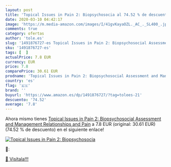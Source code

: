 ```yaml
---
layout: post
title: 'Topical Issues in Pain 2: Biopsychosocia al 74.52 % de descuento'
date: 2020-03-10 04:42:17
image: 'https://m.media-amazon.com/images/I/41gvKayaOZL._AC_._SL400_.jpg'
comments: true
category: ofertas
author: 'tole.es'
slug: '1491876727-es Topical Issues in Pain 2: Biopsychosocial Assessment and...'
sku: '1491876727-es'
tags: [  ]
actualPrice: 7.8 EUR
currency: EUR
price: 7.8
comparePrice: 30.61 EUR
prodname: 'Topical Issues in Pain 2: Biopsychosocial Assessment and Management Relationships and Pain'
country: 'es'
flag: '🇪🇸'
brand: ''
buyurl: 'https://www.amazon.es/dp/1491876727/?tag=tolees-21'
descuento: '74.52'
average: '7.8'
---
```


Ahora mismo tienes [Topical Issues in Pain 2: Biopsychosocial Assessment and Management Relationships and Pain](https://www.amazon.es/dp/1491876727/?tag=tolees-21) a 7.8 EUR (original: 30.61 EUR) (74.52 %  de descuento) en el siguiente enlace!

[![Topical Issues in Pain 2: Biopsychosocia](https://m.media-amazon.com/images/I/41gvKayaOZL._AC_._SL400_.jpg)](https://www.amazon.es/dp/1491876727/?tag=tolees-21)

🔎:


[🛒 Visítala!!!](https://www.amazon.es/dp/1491876727/?tag=tolees-21)
